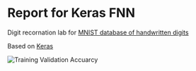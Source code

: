 Report for Keras FNN
==============
Digit recornation lab for [MNIST database of handwritten digits](http://yann.lecun.com/exdb/mnist/)

Based on [Keras](https://keras.io/)

![Training Validation Accuarcy](plots/kerasKNN/TrainingValidationAccuarcy.png)
